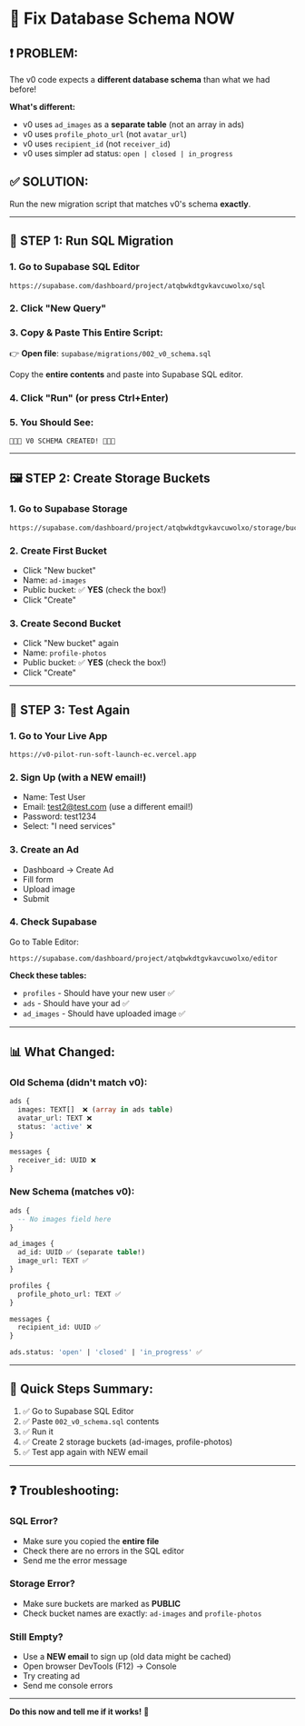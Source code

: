 # 🔧 Fix Database Schema NOW

## ❗ PROBLEM:
The v0 code expects a **different database schema** than what we had before!

**What's different:**
- v0 uses `ad_images` as a **separate table** (not an array in ads)
- v0 uses `profile_photo_url` (not `avatar_url`)
- v0 uses `recipient_id` (not `receiver_id`)
- v0 uses simpler ad status: `open | closed | in_progress`

## ✅ SOLUTION:
Run the new migration script that matches v0's schema **exactly**.

---

## 🚀 STEP 1: Run SQL Migration

### 1. Go to Supabase SQL Editor
```
https://supabase.com/dashboard/project/atqbwkdtgvkavcuwolxo/sql
```

### 2. Click "New Query"

### 3. Copy & Paste This Entire Script:
👉 **Open file**: `supabase/migrations/002_v0_schema.sql`

Copy the **entire contents** and paste into Supabase SQL editor.

### 4. Click "Run" (or press Ctrl+Enter)

### 5. You Should See:
```
🎉🎉🎉 V0 SCHEMA CREATED! 🎉🎉🎉
```

---

## 🖼️ STEP 2: Create Storage Buckets

### 1. Go to Supabase Storage
```
https://supabase.com/dashboard/project/atqbwkdtgvkavcuwolxo/storage/buckets
```

### 2. Create First Bucket
- Click "New bucket"
- Name: `ad-images`
- Public bucket: ✅ **YES** (check the box!)
- Click "Create"

### 3. Create Second Bucket
- Click "New bucket" again
- Name: `profile-photos`
- Public bucket: ✅ **YES** (check the box!)
- Click "Create"

---

## 🧪 STEP 3: Test Again

### 1. Go to Your Live App
```
https://v0-pilot-run-soft-launch-ec.vercel.app
```

### 2. Sign Up (with a NEW email!)
- Name: Test User
- Email: test2@test.com (use a different email!)
- Password: test1234
- Select: "I need services"

### 3. Create an Ad
- Dashboard → Create Ad
- Fill form
- Upload image
- Submit

### 4. Check Supabase
Go to Table Editor:
```
https://supabase.com/dashboard/project/atqbwkdtgvkavcuwolxo/editor
```

**Check these tables:**
- `profiles` - Should have your new user ✅
- `ads` - Should have your ad ✅
- `ad_images` - Should have uploaded image ✅

---

## 📊 What Changed:

### **Old Schema** (didn't match v0):
```sql
ads {
  images: TEXT[]  ❌ (array in ads table)
  avatar_url: TEXT ❌
  status: 'active' ❌
}

messages {
  receiver_id: UUID ❌
}
```

### **New Schema** (matches v0):
```sql
ads {
  -- No images field here
}

ad_images {
  ad_id: UUID ✅ (separate table!)
  image_url: TEXT ✅
}

profiles {
  profile_photo_url: TEXT ✅
}

messages {
  recipient_id: UUID ✅
}

ads.status: 'open' | 'closed' | 'in_progress' ✅
```

---

## 🎯 Quick Steps Summary:

1. ✅ Go to Supabase SQL Editor
2. ✅ Paste `002_v0_schema.sql` contents
3. ✅ Run it
4. ✅ Create 2 storage buckets (ad-images, profile-photos)
5. ✅ Test app again with NEW email

---

## ❓ Troubleshooting:

### SQL Error?
- Make sure you copied the **entire file**
- Check there are no errors in the SQL editor
- Send me the error message

### Storage Error?
- Make sure buckets are marked as **PUBLIC**
- Check bucket names are exactly: `ad-images` and `profile-photos`

### Still Empty?
- Use a **NEW email** to sign up (old data might be cached)
- Open browser DevTools (F12) → Console
- Try creating ad
- Send me console errors

---

**Do this now and tell me if it works!** 🚀

